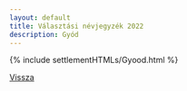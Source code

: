 ```yaml
---
layout: default
title: Választási névjegyzék 2022
description: Gyód
---
```


{% include settlementHTMLs/Gyood.html %}

[Vissza](../)